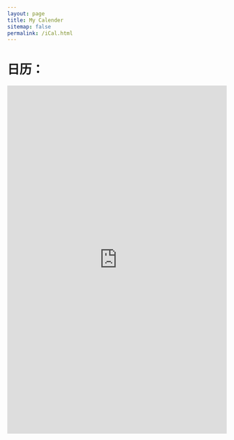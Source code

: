```yaml
---
layout: page
title: My Calender
sitemap: false
permalink: /iCal.html
---
```


# 日历：


<iframe src="https://outlook.live.com/owa//calendar/827ead07-aa23-406c-acc1-5aa22a575bba/ebc0cef0-f22f-4403-890e-c92822a4d14b/cid-2A0432FF5F720125/index.html"  width="100%" height="800" frameborder="0" marginwidth="0" marginheight="0" scrolling="no" style="margin-bottom:5px; max-width: 100%;" allowfullscreen></iframe>
